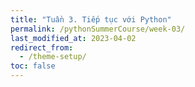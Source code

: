 ```yaml
---
title: "Tuần 3. Tiếp tục với Python"
permalink: /pythonSummerCourse/week-03/
last_modified_at: 2023-04-02
redirect_from:
  - /theme-setup/
toc: false
---
```


